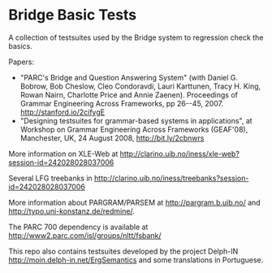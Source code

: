 # Bridge Basic Tests
A collection of testsuites used by the Bridge system to regression check the basics.

Papers:
* "PARC's Bridge and Question Answering System" (with Daniel G. Bobrow, Bob Cheslow, Cleo Condoravdi, Lauri Karttunen, Tracy H. King, Rowan Nairn, Charlotte Price and Annie Zaenen). Proceedings of Grammar Engineering Across Frameworks, pp 26--45, 2007. http://stanford.io/2cifygE
* "Designing testsuites for grammar-based systems in applications", at Workshop on Grammar Engineering Across Frameworks (GEAF'08), Manchester,  UK, 24 August 2008, http://bit.ly/2cbnwrs

More information on XLE-Web at http://clarino.uib.no/iness/xle-web?session-id=242028028037006

Several LFG treebanks in http://clarino.uib.no/iness/treebanks?session-id=242028028037006

More information about PARGRAM/PARSEM at http://pargram.b.uib.no/ and http://typo.uni-konstanz.de/redmine/.

The PARC 700 dependency is available at   http://www2.parc.com/isl/groups/nltt/fsbank/

This repo also contains testsuites developed by the project Delph-IN http://moin.delph-in.net/ErgSemantics and some translations in Portuguese.
